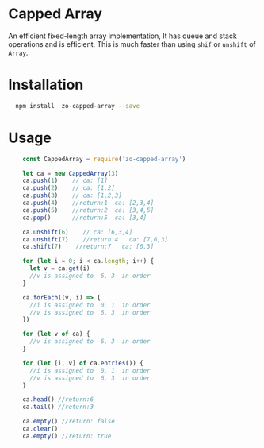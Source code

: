 # Capped Array
An efficient fixed-length array implementation, It has queue and stack operations and is efficient. This is much faster than using `shif` or `unshift` of `Array`.

# Installation
```sh
  npm install  zo-capped-array --save
```

# Usage
```js
    const CappedArray = require('zo-capped-array')  

    let ca = new CappedArray(3)
    ca.push(1)    // ca: [1]
    ca.push(2)    // ca: [1,2]
    ca.push(3)    // ca: [1,2,3]
    ca.push(4)    //return:1  ca: [2,3,4]
    ca.push(5)    //return:2  ca: [3,4,5]
    ca.pop()      //return:5  ca: [3,4]

    ca.unshift(6)    // ca: [6,3,4]
    ca.unshift(7)    //return:4   ca: [7,6,3]
    ca.shift(7)    //return:7   ca: [6,3]

    for (let i = 0; i < ca.length; i++) {
      let v = ca.get(i)
      //v is assigned to  6, 3  in order
    }

    ca.forEach((v, i) => {
      //i is assigned to  0, 1  in order
      //v is assigned to  6, 3  in order
    })

    for (let v of ca) {
      //v is assigned to  6, 3  in order
    }

    for (let [i, v] of ca.entries()) {
      //i is assigned to  0, 1  in order
      //v is assigned to  6, 3  in order
    }

    ca.head() //return:6
    ca.tail() //return:3   

    ca.empty() //return: false   
    ca.clear() 
    ca.empty() //return: true   


```